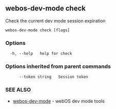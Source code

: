 ## webos-dev-mode check

Check the current dev mode session expiration

```
webos-dev-mode check [flags]
```

### Options

```
  -h, --help   help for check
```

### Options inherited from parent commands

```
      --token string   Session token
```

### SEE ALSO

* [webos-dev-mode](webos-dev-mode.md)	 - webOS dev mode tools

